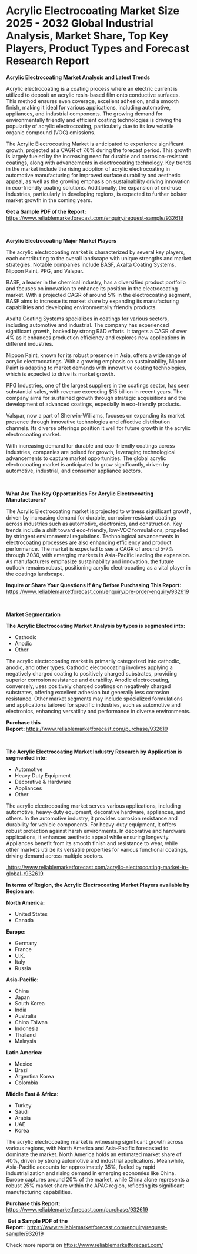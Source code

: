 <p><h1>Acrylic Electrocoating Market Size 2025 - 2032 Global Industrial Analysis, Market Share, Top Key Players, Product Types and Forecast Research Report</h1></p><p><strong>Acrylic Electrocoating Market Analysis and Latest Trends</strong></p>
<p><p>Acrylic electrocoating is a coating process where an electric current is utilized to deposit an acrylic resin-based film onto conductive surfaces. This method ensures even coverage, excellent adhesion, and a smooth finish, making it ideal for various applications, including automotive, appliances, and industrial components. The growing demand for environmentally friendly and efficient coating technologies is driving the popularity of acrylic electrocoating, particularly due to its low volatile organic compound (VOC) emissions.</p><p>The Acrylic Electrocoating Market is anticipated to experience significant growth, projected at a CAGR of 7.6% during the forecast period. This growth is largely fueled by the increasing need for durable and corrosion-resistant coatings, along with advancements in electrocoating technology. Key trends in the market include the rising adoption of acrylic electrocoating in automotive manufacturing for improved surface durability and aesthetic appeal, as well as the growing emphasis on sustainability driving innovation in eco-friendly coating solutions. Additionally, the expansion of end-use industries, particularly in developing regions, is expected to further bolster market growth in the coming years.</p></p>
<p><strong>Get a Sample PDF of the Report:&nbsp;</strong> <a href="https://www.reliablemarketforecast.com/enquiry/request-sample/932619?utm_campaign=2739&utm_medium=2&utm_source=Github&utm_content=ia&utm_term=21032025&utm_id=acrylic-electrocoating">https://www.reliablemarketforecast.com/enquiry/request-sample/932619</a></p>
<p>&nbsp;</p>
<p><strong>Acrylic Electrocoating Major Market Players</strong></p>
<p><p>The acrylic electrocoating market is characterized by several key players, each contributing to the overall landscape with unique strengths and market strategies. Notable companies include BASF, Axalta Coating Systems, Nippon Paint, PPG, and Valspar. </p><p>BASF, a leader in the chemical industry, has a diversified product portfolio and focuses on innovation to enhance its position in the electrocoating market. With a projected CAGR of around 5% in the electrocoating segment, BASF aims to increase its market share by expanding its manufacturing capabilities and developing environmentally friendly products.</p><p>Axalta Coating Systems specializes in coatings for various sectors, including automotive and industrial. The company has experienced significant growth, backed by strong R&D efforts. It targets a CAGR of over 4% as it enhances production efficiency and explores new applications in different industries.</p><p>Nippon Paint, known for its robust presence in Asia, offers a wide range of acrylic electrocoatings. With a growing emphasis on sustainability, Nippon Paint is adapting to market demands with innovative coating technologies, which is expected to drive its market growth.</p><p>PPG Industries, one of the largest suppliers in the coatings sector, has seen substantial sales, with revenue exceeding $15 billion in recent years. The company aims for sustained growth through strategic acquisitions and the development of advanced coatings, especially in eco-friendly products.</p><p>Valspar, now a part of Sherwin-Williams, focuses on expanding its market presence through innovative technologies and effective distribution channels. Its diverse offerings position it well for future growth in the acrylic electrocoating market.</p><p>With increasing demand for durable and eco-friendly coatings across industries, companies are poised for growth, leveraging technological advancements to capture market opportunities. The global acrylic electrocoating market is anticipated to grow significantly, driven by automotive, industrial, and consumer appliance sectors.</p></p>
<p>&nbsp;</p>
<p><strong>What Are The Key Opportunities For Acrylic Electrocoating Manufacturers?</strong></p>
<p><p>The Acrylic Electrocoating market is projected to witness significant growth, driven by increasing demand for durable, corrosion-resistant coatings across industries such as automotive, electronics, and construction. Key trends include a shift toward eco-friendly, low-VOC formulations, propelled by stringent environmental regulations. Technological advancements in electrocoating processes are also enhancing efficiency and product performance. The market is expected to see a CAGR of around 5-7% through 2030, with emerging markets in Asia-Pacific leading the expansion. As manufacturers emphasize sustainability and innovation, the future outlook remains robust, positioning acrylic electrocoating as a vital player in the coatings landscape.</p></p>
<p><strong>Inquire or Share Your Questions If Any Before Purchasing This Report:</strong> <a href="https://www.reliablemarketforecast.com/enquiry/pre-order-enquiry/932619?utm_campaign=2739&utm_medium=2&utm_source=Github&utm_content=ia&utm_term=21032025&utm_id=acrylic-electrocoating">https://www.reliablemarketforecast.com/enquiry/pre-order-enquiry/932619</a></p>
<p>&nbsp;</p>
<p><strong>Market Segmentation</strong></p>
<p><strong>The Acrylic Electrocoating Market Analysis by types is segmented into:</strong></p>
<p><ul><li>Cathodic</li><li>Anodic</li><li>Other</li></ul></p>
<p><p>The acrylic electrocoating market is primarily categorized into cathodic, anodic, and other types. Cathodic electrocoating involves applying a negatively charged coating to positively charged substrates, providing superior corrosion resistance and durability. Anodic electrocoating, conversely, uses positively charged coatings on negatively charged substrates, offering excellent adhesion but generally less corrosion resistance. Other market segments may include specialized formulations and applications tailored for specific industries, such as automotive and electronics, enhancing versatility and performance in diverse environments.</p></p>
<p><strong>Purchase this Report:&nbsp;</strong><a href="https://www.reliablemarketforecast.com/purchase/932619?utm_campaign=2739&utm_medium=2&utm_source=Github&utm_content=ia&utm_term=21032025&utm_id=acrylic-electrocoating">https://www.reliablemarketforecast.com/purchase/932619</a></p>
<p>&nbsp;</p>
<p><strong>The Acrylic Electrocoating Market Industry Research by Application is segmented into:</strong></p>
<p><ul><li>Automotive</li><li>Heavy Duty Equipment</li><li>Decorative & Hardware</li><li>Appliances</li><li>Other</li></ul></p>
<p><p>The acrylic electrocoating market serves various applications, including automotive, heavy-duty equipment, decorative hardware, appliances, and others. In the automotive industry, it provides corrosion resistance and durability for vehicle components. For heavy-duty equipment, it offers robust protection against harsh environments. In decorative and hardware applications, it enhances aesthetic appeal while ensuring longevity. Appliances benefit from its smooth finish and resistance to wear, while other markets utilize its versatile properties for various functional coatings, driving demand across multiple sectors.</p></p>
<p><a href="https://www.reliablemarketforecast.com/acrylic-electrocoating-market-in-global-r932619?utm_campaign=2739&utm_medium=2&utm_source=Github&utm_content=ia&utm_term=21032025&utm_id=acrylic-electrocoating">&nbsp;https://www.reliablemarketforecast.com/acrylic-electrocoating-market-in-global-r932619</a></p>
<p><strong>In terms of Region, the Acrylic Electrocoating Market Players available by Region are:</strong></p>
<p>
    <p> <strong> North America: </strong>
        <ul>
            <li>United States</li>
            <li>Canada</li>
        </ul>
        </p> 
    <p> <strong> Europe: </strong>
        <ul>
            <li>Germany</li>
            <li>France</li>
            <li>U.K.</li>
            <li>Italy</li>
            <li>Russia</li>
        </ul>
        </p> 
    <p> <strong> Asia-Pacific: </strong>
        <ul>
            <li>China</li>
            <li>Japan</li>
            <li>South Korea</li>
            <li>India</li>
            <li>Australia</li>
            <li>China Taiwan</li>
            <li>Indonesia</li>
            <li>Thailand</li>
            <li>Malaysia</li>
        </ul>
        </p> 
    <p> <strong> Latin America: </strong>
        <ul>
            <li>Mexico</li>
            <li>Brazil</li>
            <li>Argentina Korea</li>
            <li>Colombia</li>
        </ul>
        </p> 
    <p> <strong> Middle East & Africa: </strong>
        <ul>
            <li>Turkey</li>
            <li>Saudi</li>
            <li>Arabia</li>
            <li>UAE</li>
            <li>Korea</li>
        </ul>
    </p>
    </p>
<p><p>The acrylic electrocoating market is witnessing significant growth across various regions, with North America and Asia-Pacific forecasted to dominate the market. North America holds an estimated market share of 40%, driven by strong automotive and industrial applications. Meanwhile, Asia-Pacific accounts for approximately 35%, fueled by rapid industrialization and rising demand in emerging economies like China. Europe captures around 20% of the market, while China alone represents a robust 25% market share within the APAC region, reflecting its significant manufacturing capabilities.</p></p>
<p><strong>Purchase this Report: </strong><a href="https://www.reliablemarketforecast.com/purchase/932619?utm_campaign=2739&utm_medium=2&utm_source=Github&utm_content=ia&utm_term=21032025&utm_id=acrylic-electrocoating">https://www.reliablemarketforecast.com/purchase/932619</a></p>
<p>&nbsp;<strong>Get a Sample PDF of the Report:&nbsp;&nbsp;</strong><a href="https://www.reliablemarketforecast.com/enquiry/request-sample/932619?utm_campaign=2739&utm_medium=2&utm_source=Github&utm_content=ia&utm_term=21032025&utm_id=acrylic-electrocoating">https://www.reliablemarketforecast.com/enquiry/request-sample/932619</a></p>
<p><strong></strong></p>
<p>Check more reports on <a href="https://www.reliablemarketforecast.com/?utm_campaign=2739&utm_medium=2&utm_source=Github&utm_content=ia&utm_term=21032025&utm_id=acrylic-electrocoating">https://www.reliablemarketforecast.com/</a></p>